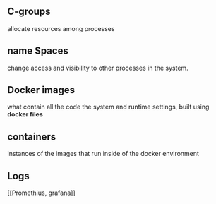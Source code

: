 ## C-groups
allocate resources among processes
## name Spaces
change access and visibility to other processes in the system. 

## Docker images
what contain all the code the system and runtime settings, built using **docker files**

## containers
instances of the images  that run inside of the docker environment

## Logs
[[Promethius, grafana]]